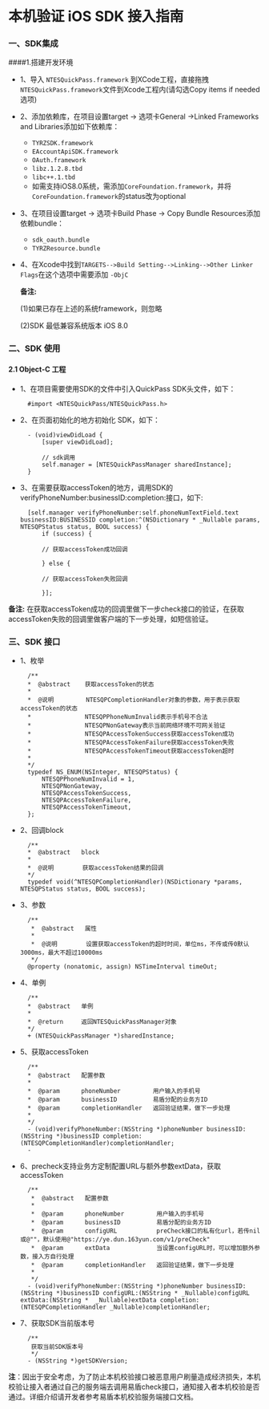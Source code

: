 本机验证 iOS SDK 接入指南
===
### 一、SDK集成
####1.搭建开发环境
* 1、导入 `NTESQuickPass.framework` 到XCode工程，直接拖拽`NTESQuickPass.framework`文件到Xcode工程内(请勾选Copy items if needed选项)
* 2、添加依赖库，在项目设置target -> 选项卡General ->Linked Frameworks and Libraries添加如下依赖库： 
	* `TYRZSDK.framework`
	* `EAccountApiSDK.framework`
	* `OAuth.framework`
	* `libz.1.2.8.tbd`
	* `libc++.1.tbd`
	*	如需支持iOS8.0系统，需添加`CoreFoundation.framework`，并将`CoreFoundation.framework`的status改为optional
* 3、在项目设置target -> 选项卡Build Phase -> Copy Bundle Resources添加依赖bundle：
	* `sdk_oauth.bundle`
	* `TYRZResource.bundle`
* 4、在Xcode中找到`TARGETS-->Build Setting-->Linking-->Other Linker Flags`在这个选项中需要添加 `-ObjC`
    
   __备注:__  
   
   (1)如果已存在上述的系统framework，则忽略
   
   (2)SDK 最低兼容系统版本 iOS 8.0
  
### 二、SDK 使用

#### 2.1 Object-C 工程

* 1、在项目需要使用SDK的文件中引入QuickPass SDK头文件，如下：

		#import <NTESQuickPass/NTESQuickPass.h>
		
* 2、在页面初始化的地方初始化 SDK，如下：

		- (void)viewDidLoad {
    		[super viewDidLoad];
    
    		// sdk调用
    		self.manager = [NTESQuickPassManager sharedInstance];
		}
		
* 3、在需要获取accessToken的地方，调用SDK的verifyPhoneNumber:businessID:completion:接口，如下:

		
		[self.manager verifyPhoneNumber:self.phoneNumTextField.text businessID:BUSINESSID completion:^(NSDictionary * _Nullable params, NTESQPStatus status, BOOL success) {
			if (success) {
			
           	// 获取accessToken成功回调
           	
           	} else {
           	
           	// 获取accessToken失败回调
           	
           	}];
           	
   		
 __备注:__  在获取accessToken成功的回调里做下一步check接口的验证，在获取accessToken失败的回调里做客户端的下一步处理，如短信验证。


### 三、SDK 接口

* 1、枚举
		
		/**
 		*  @abstract    获取accessToken的状态
 		*
 		*  @说明         NTESQPCompletionHandler对象的参数，用于表示获取accessToken的状态
 		*               NTESQPPhoneNumInvalid表示手机号不合法
 		*               NTESQPNonGateway表示当前网络环境不可网关验证
 		*               NTESQPAccessTokenSuccess获取accessToken成功
 		*               NTESQPAccessTokenFailure获取accessToken失败
 		*               NTESQPAccessTokenTimeout获取accessToken超时
 		*
 		*/
		typedef NS_ENUM(NSInteger, NTESQPStatus) {
    		NTESQPPhoneNumInvalid = 1,
    		NTESQPNonGateway,
    		NTESQPAccessTokenSuccess,
    		NTESQPAccessTokenFailure,
    		NTESQPAccessTokenTimeout,
		};

* 2、回调block
	
		/**
 		*  @abstract   block
 		*
 		*  @说明        获取accessToken结果的回调
 		*/
		typedef void(^NTESQPCompletionHandler)(NSDictionary *params, NTESQPStatus status, BOOL success);
		
* 3、参数
		
		/**
		 *  @abstract   属性
		 *
		 *  @说明        设置获取accessToken的超时时间，单位ms，不传或传0默认3000ms，最大不超过10000ms
		 */
		@property (nonatomic, assign) NSTimeInterval timeOut;


* 4、单例

		/**
 		*  @abstract   单例
 		*
 		*  @return     返回NTESQuickPassManager对象
 		*/
		+ (NTESQuickPassManager *)sharedInstance;

* 5、获取accessToken

		/**
 		*  @abstract   配置参数
 		*
 		*  @param      phoneNumber         用户输入的手机号
 		*  @param      businessID          易盾分配的业务方ID
 		*  @param      completionHandler   返回验证结果，做下一步处理
 		*
 		*/
		- (void)verifyPhoneNumber:(NSString *)phoneNumber businessID:(NSString *)businessID completion:(NTESQPCompletionHandler)completionHandler;
		- 
* 6、precheck支持业务方定制配置URL与额外参数extData，获取accessToken

		/**
		 *  @abstract   配置参数
		 *
		 *  @param      phoneNumber         用户输入的手机号
		 *  @param      businessID          易盾分配的业务方ID
		 *  @param      configURL           preCheck接口的私有化url，若传nil或@""，默认使用@"https://ye.dun.163yun.com/v1/preCheck"
		 *  @param      extData             当设置configURL时，可以增加额外参数，接入方自行处理
		 *  @param      completionHandler   返回验证结果，做下一步处理
		 *
		 */
		- (void)verifyPhoneNumber:(NSString *)phoneNumber businessID:(NSString *)businessID configURL:(NSString * _Nullable)configURL extData:(NSString *  _Nullable)extData completion:(NTESQPCompletionHandler _Nullable)completionHandler;

* 7、获取SDK当前版本号

		/**
		 获取当前SDK版本号
		 */
		- (NSString *)getSDKVersion;
	
		
__注__：因出于安全考虑，为了防止本机校验接口被恶意用户刷量造成经济损失，本机校验让接入者通过自己的服务端去调用易盾check接口，通知接入者本机校验是否通过。详细介绍请开发者参考易盾本机校验服务端接口文档。		

        
        

	
